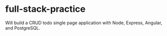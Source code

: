 # full-stack-practice
Will build a CRUD todo single page application with Node, Express, Angular, and PostgreSQL.
